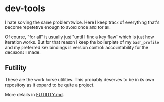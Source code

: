 # dev-tools
I hate solving the same problem twice. Here I keep track of everything that's
become repetetive enough to avoid once and for all.

Of course, "for all" is usually just "until I find a key flaw" which is just
how iteration works. But for that reason I keep the boilerplate of my
`bash_profile` and my preferred key bindings in version control: accountability
for the decisions I made.

## Futility
These are the work horse utilities. This probably deserves to be in its own
repository as it expand to be quite a project.

More details in [FUTILITY.md].

[FUTILITY.md]: ./futility/FUTILITY.md
